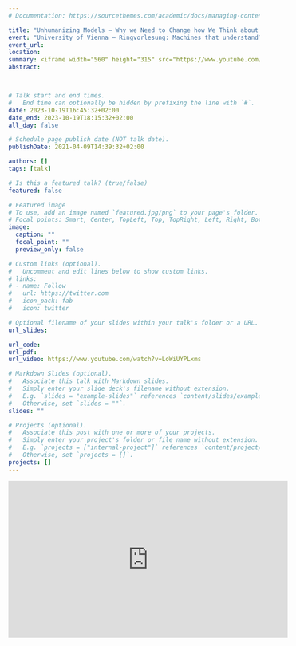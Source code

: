```yaml
---
# Documentation: https://sourcethemes.com/academic/docs/managing-content/

title: "Unhumanizing Models – Why we Need to Change how We Think about AI"
event: "University of Vienna – Ringvorlesung: Machines that understand?"
event_url: 
location:
summary: <iframe width="560" height="315" src="https://www.youtube.com/embed/LoWiUYPLxms" title="YouTube video player" frameborder="0" allow="accelerometer; autoplay; clipboard-write; encrypted-media; gyroscope; picture-in-picture" allowfullscreen></iframe>
abstract: 



# Talk start and end times.
#   End time can optionally be hidden by prefixing the line with `#`.
date: 2023-10-19T16:45:32+02:00
date_end: 2023-10-19T18:15:32+02:00
all_day: false

# Schedule page publish date (NOT talk date).
publishDate: 2021-04-09T14:39:32+02:00

authors: []
tags: [talk]

# Is this a featured talk? (true/false)
featured: false

# Featured image
# To use, add an image named `featured.jpg/png` to your page's folder. 
# Focal points: Smart, Center, TopLeft, Top, TopRight, Left, Right, BottomLeft, Bottom, BottomRight.
image:
  caption: ""
  focal_point: ""
  preview_only: false

# Custom links (optional).
#   Uncomment and edit lines below to show custom links.
# links:
# - name: Follow
#   url: https://twitter.com
#   icon_pack: fab
#   icon: twitter

# Optional filename of your slides within your talk's folder or a URL.
url_slides:

url_code:
url_pdf:
url_video: https://www.youtube.com/watch?v=LoWiUYPLxms

# Markdown Slides (optional).
#   Associate this talk with Markdown slides.
#   Simply enter your slide deck's filename without extension.
#   E.g. `slides = "example-slides"` references `content/slides/example-slides.md`.
#   Otherwise, set `slides = ""`.
slides: ""

# Projects (optional).
#   Associate this post with one or more of your projects.
#   Simply enter your project's folder or file name without extension.
#   E.g. `projects = ["internal-project"]` references `content/project/deep-learning/index.md`.
#   Otherwise, set `projects = []`.
projects: []
---
```

<iframe width="560" height="315" src="https://www.youtube.com/embed/LoWiUYPLxms" title="YouTube video player" frameborder="0" allow="accelerometer; autoplay; clipboard-write; encrypted-media; gyroscope; picture-in-picture" allowfullscreen></iframe>
